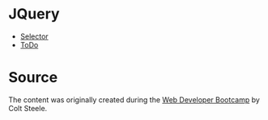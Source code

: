 # JQuery

* [Selector](jquery/28_jquery_selector.html)
* [ToDo](jquery/29_jquery_todo.html)

# Source

The content was originally created during the [Web Developer Bootcamp](https://www.udemy.com/course/the-web-developer-bootcamp/learn/lecture/22587506?start=0#overview) by Colt Steele.
